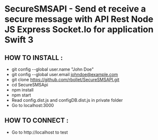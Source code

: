SecureSMSAPI - Send et receive a secure message with API Rest Node JS Express Socket.Io for application Swift 3
===============================================================================================================

HOW TO INSTALL :
----------------
- git config --global user.name "John Doe"
- git config --global user.email johndoe@example.com
- git clone https://github.com/rbollet/SecureSMSAPI.git
- cd SecureSMSApi
- npm install
- npm start
- Read config.dist.js and configDB.dist.js in private folder
- Go to localhost:3000

HOW TO CONNECT :
----------------
- Go to http://localhost to test
